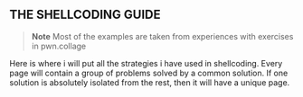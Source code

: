 ## THE SHELLCODING GUIDE

>**Note**
>Most of the examples are taken from experiences with exercises in pwn.collage

Here is where i will put all the strategies i have used in shellcoding. Every page will contain a group of problems solved by a common solution. If one solution is absolutely isolated from the rest, then it will have a unique page. 